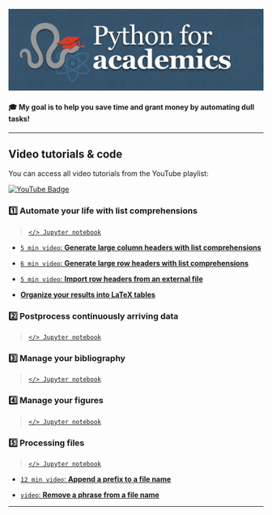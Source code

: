 ![Screenshot](thumbnail/banner.png)

#### 🎓 My goal is to help you save time and grant money by automating dull tasks!

-----

## Video tutorials & code

You can access all video tutorials from the YouTube playlist:

<a href="https://www.youtube.com/playlist?list=PL7gWbAt3_3KEuRQfwFeI_RH3EZr87nslf">
  <img src="https://img.shields.io/badge/youtube-firebrick?style=for-the-badge&logo=youtube&logoColor=white" alt="YouTube Badge"/>
</a>

### 1️⃣ Automate your life with list comprehensions

> [`</> Jupyter notebook`](tutorials/automate-your-life-with-list-comprehensions.ipynb)

- [``5 min video``: **Generate large column headers with list comprehensions**](https://youtu.be/2EPNJytD3dU)

- [``6 min video``: **Generate large row headers with list comprehensions**](https://youtu.be/tXkwV-zyqB8)

- [``5 min video``: **Import row headers from an external file**](https://youtu.be/EuH22EUc31Y)

- [**Organize your results into LaTeX tables**]()

### 2️⃣ Postprocess continuously arriving data

> [`</> Jupyter notebook`](tutorials/)



### 3️⃣ Manage your bibliography

> [`</> Jupyter notebook`](tutorials/)




### 4️⃣ Manage your figures

> [`</> Jupyter notebook`](tutorials/)




### 5️⃣ Processing files

> [`</> Jupyter notebook`](tutorials/)

- [``12 min video``: **Append a prefix to a file name**](https://youtu.be/3Y2w_7N8CcI)

- [``video``: **Remove a phrase from a file name**]()




-----
